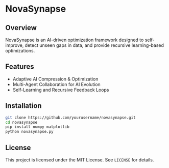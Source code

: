 # NovaSynapse

## Overview
NovaSynapse is an AI-driven optimization framework designed to self-improve, detect unseen gaps in data, and provide recursive learning-based optimizations.

## Features
- Adaptive AI Compression & Optimization
- Multi-Agent Collaboration for AI Evolution
- Self-Learning and Recursive Feedback Loops

## Installation
```bash
git clone https://github.com/yourusername/novasynapse.git
cd novasynapse
pip install numpy matplotlib
python novasynapse.py
```

## License
This project is licensed under the MIT License. See `LICENSE` for details.
